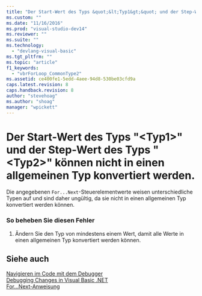 ```yaml
---
title: "Der Start-Wert des Typs &quot;&lt;Typ1&gt;&quot; und der Step-Wert des Typs &quot;&lt;Typ2&gt;&quot; k&#246;nnen nicht in einen allgemeinen Typ konvertiert werden. | Microsoft Docs"
ms.custom: ""
ms.date: "11/16/2016"
ms.prod: "visual-studio-dev14"
ms.reviewer: ""
ms.suite: ""
ms.technology: 
  - "devlang-visual-basic"
ms.tgt_pltfrm: ""
ms.topic: "article"
f1_keywords: 
  - "vbrForLoop_CommonType2"
ms.assetid: ce400fe1-5edd-4aee-94d8-530be03cfd9a
caps.latest.revision: 8
caps.handback.revision: 8
author: "stevehoag"
ms.author: "shoag"
manager: "wpickett"
---
```

# Der Start-Wert des Typs &quot;&lt;Typ1&gt;&quot; und der Step-Wert des Typs &quot;&lt;Typ2&gt;&quot; k&#246;nnen nicht in einen allgemeinen Typ konvertiert werden.
Die angegebenen `For...Next`\-Steuerelementwerte weisen unterschiedliche Typen auf und sind daher ungültig, da sie nicht in einen allgemeinen Typ konvertiert werden können.  
  
### So beheben Sie diesen Fehler  
  
1.  Ändern Sie den Typ von mindestens einem Wert, damit alle Werte in einen allgemeinen Typ konvertiert werden können.  
  
## Siehe auch  
 [Navigieren im Code mit dem Debugger](/visual-studio/debugger/navigating-through-code-with-the-debugger)   
 [Debugging Changes in Visual Basic .NET](http://msdn.microsoft.com/de-de/0e82bb0d-8bb2-4fe8-87d1-75f24c7cfd75)   
 [For...Next\-Anweisung](../../visual-basic/language-reference/statements/for-next-statement.md)